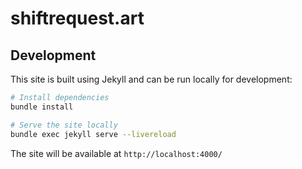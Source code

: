 # shiftrequest.art

## Development

This site is built using Jekyll and can be run locally for development:

```bash
# Install dependencies
bundle install

# Serve the site locally
bundle exec jekyll serve --livereload
```

The site will be available at `http://localhost:4000/`
